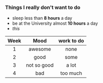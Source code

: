 ### Things I really don't want to do

- sleep less than **8 hours** a day
- be at the University almost **10 hours** a day
- *this*

| Week  |     Mood    |work to do|
|:-----:|:-----------:|:--------:|
|   1   |   awesome   |  none    |
|   2   |    good     |  some    |
|   3   | not so good |  a lot   |
|   4   |    bad      | too much |



